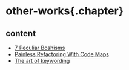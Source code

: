 ﻿
# other-works{.chapter}

## content

- [7 Peculiar Boshisms](7-peculiar-boshisms.md)
- [Painless Refactoring With Code Maps](refactoring-maps.md)
- [The art of keywording](art-of-keywording.md)
